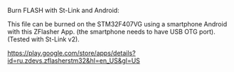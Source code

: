 Burn FLASH with St-Link and Android:

This file can be burned on the STM32F407VG using a smartphone Android with this ZFlasher App.
(the smartphone needs to have USB OTG port).
(Tested with St-Link v2).

https://play.google.com/store/apps/details?id=ru.zdevs.zflasherstm32&hl=en_US&gl=US
